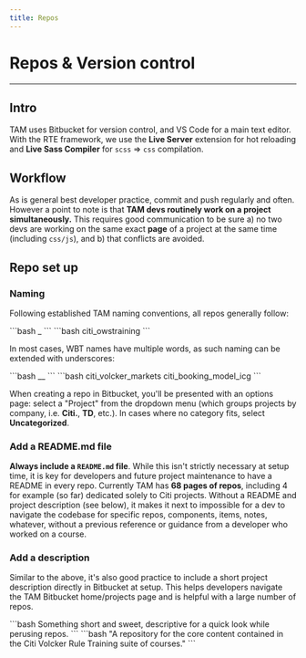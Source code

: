 ```yaml
---
title: Repos
---
```


# **Repos & Version control**
---
## Intro

TAM uses Bitbucket for version control, and VS Code for a main text editor. With the RTE framework, we use the **Live Server** extension for hot reloading and **Live Sass Compiler** for `scss` => `css` compilation.

## Workflow

As is general best developer practice, commit and push regularly and often. However a point to note is that **TAM devs routinely work on a project simultaneously.** This requires good communication to be sure a) no two devs are working on the same exact **page** of a project at the same time (including `css/js`), and b) that conflicts are avoided.

## Repo set up

### Naming

Following established TAM naming conventions, all repos generally follow: 

<code-group>
<code-block title="Convention">
```bash
<company>_<area-of-business>
```
</code-block>

<code-block title="Example">
```bash
citi_owstraining
```
</code-block>
</code-group>

In most cases, WBT names have multiple words, as such naming can be extended with underscores: 

<code-group>
<code-block title="Convention">
```bash
<company>_<general-area>_<specific-area>
```
</code-block>

<code-block title="Example">
```bash
citi_volcker_markets
citi_booking_model_icg
```
</code-block>
</code-group>

When creating a repo in Bitbucket, you'll be presented with an options page: select a "Project" from the dropdown menu (which groups projects by company, i.e. **Citi.**, **TD**, etc.). In cases where no category fits, select **Uncategorized**.

### Add a README.md file

**Always include a `README.md` file**. While this isn't strictly necessary at setup time, it is key for developers and future project maintenance to have a README in every repo. Currently TAM has **68 pages of repos**, including 4 for example (so far) dedicated solely to Citi projects. Without a README and project description (see below), it makes it next to impossible for a dev to navigate the codebase for specific repos, components, items, notes, whatever, without a previous reference or guidance from a developer who worked on a course.

### Add a description

Similar to the above, it's also good practice to include a short project description directly in Bitbucket at setup. This helps developers navigate the TAM Bitbucket home/projects page and is helpful with a large number of repos. 

<code-group>
<code-block title="Convention">
```bash
Something short and sweet, descriptive for a quick look while perusing repos.
```
</code-block>

<code-block title="Example">
```bash
"A repository for the core content contained in the Citi Volcker Rule Training suite of
courses."
```
</code-block>
</code-group>
